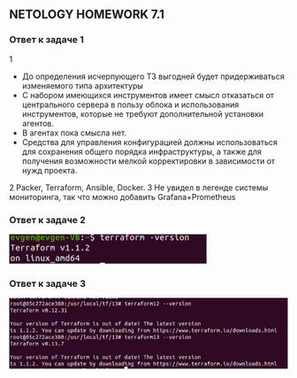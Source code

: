 ## NETOLOGY HOMEWORK 7.1

### Ответ к задаче 1

1
  * До определения исчерпующего ТЗ выгодней будет придерживаться изменяемого типа архитектуры 
  * С набором имеющихся инструментов имеет смысл отказаться от центрального сервера в пользу облока и использования инструментов, которые не требуют дополнительной установки агентов.
  * В агентах пока смысла нет.
  * Средства для управления конфигурацией должны использоваться для сохранения общего порядка инфраструктуры, а также для получения возможности мелкой корректировки в зависимости от нужд проекта.

2
    Packer, Terraform, Ansible, Docker.
3
    Не увидел в легенде системы мониторинга, так что можно добавить Grafana+Prometheus


### Ответ к задаче 2

![подпункт 1](https://raw.githubusercontent.com/Evgeniy-Nikolskiy/netology-homework/main/sql/hw71/assets/712.jpg)

### Ответ к задаче 3

![подпункт 1](https://raw.githubusercontent.com/Evgeniy-Nikolskiy/netology-homework/main/sql/hw71/assets/713.jpg)